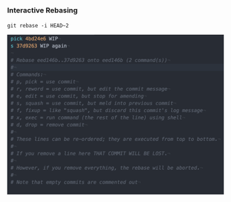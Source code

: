 ### Interactive Rebasing

`git rebase -i HEAD~2`

![Interactive rebase](../images/interactive-rebase.png)
